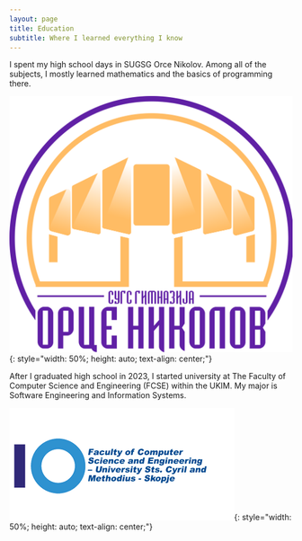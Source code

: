 ```yaml
---
layout: page
title: Education
subtitle: Where I learned everything I know
---
```


I spent my high school days in SUGSG Orce Nikolov. Among all of the subjects, I mostly learned mathematics and the basics of programming there.

![High School](/assets/img/high-school-image.jpg){: style="width: 50%; height: auto; text-align: center;"}

After I graduated high school in 2023, I started university at The Faculty of Computer Science and Engineering (FCSE) within the UKIM. My major is Software Engineering and Information Systems.

![University](/assets/img/university-image.jpg){: style="width: 50%; height: auto; text-align: center;"}
